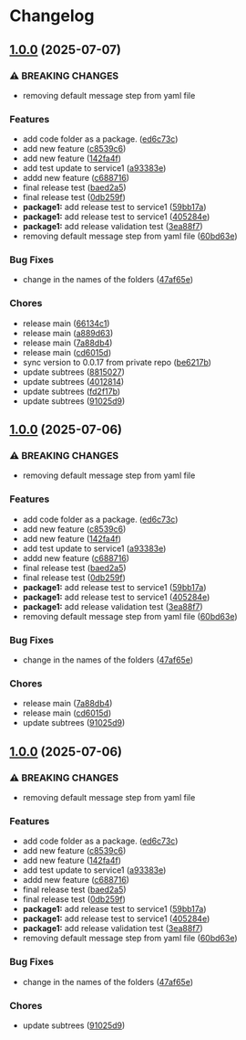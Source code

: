 # Changelog

## [1.0.0](https://github.com/koushik309/python-monorepo/compare/package1-v0.0.17...package1-v1.0.0) (2025-07-07)


### ⚠ BREAKING CHANGES

* removing default message step from yaml file

### Features

* add code folder as a package. ([ed6c73c](https://github.com/koushik309/python-monorepo/commit/ed6c73c402d83279941b5829022f6ac22b0af13a))
* add new feature ([c8539c6](https://github.com/koushik309/python-monorepo/commit/c8539c631671193794c4b56c35a26e192baf3643))
* add new feature ([142fa4f](https://github.com/koushik309/python-monorepo/commit/142fa4f0a76af879e88c9588af213010d1c427ec))
* add test update to service1 ([a93383e](https://github.com/koushik309/python-monorepo/commit/a93383ef6de588d69d3ea3b59f9c74854677e807))
* addd new feature ([c688716](https://github.com/koushik309/python-monorepo/commit/c6887161e0d0b92fa2dcd000f4e11789101f4f62))
* final release test ([baed2a5](https://github.com/koushik309/python-monorepo/commit/baed2a54ed5fe82efc02b5853156d8baa680a1ea))
* final release test ([0db259f](https://github.com/koushik309/python-monorepo/commit/0db259fc0124aabc21170b54d53be67a01f44745))
* **package1:** add release test to service1 ([59bb17a](https://github.com/koushik309/python-monorepo/commit/59bb17a337d5441211e3c10ae99446c1bea5f6be))
* **package1:** add release test to service1 ([405284e](https://github.com/koushik309/python-monorepo/commit/405284eb2c5c947dae9361a135724f1e3592d2b8))
* **package1:** add release validation test ([3ea88f7](https://github.com/koushik309/python-monorepo/commit/3ea88f7a6ea5756aa385a635ba012bba9366a636))
* removing default message step from yaml file ([60bd63e](https://github.com/koushik309/python-monorepo/commit/60bd63e85dd58f48e0ecf6fb06005c2762d6f6c9))


### Bug Fixes

* change in the names of the folders ([47af65e](https://github.com/koushik309/python-monorepo/commit/47af65eec80230dd256d33a801b253c908debd48))


### Chores

* release main ([66134c1](https://github.com/koushik309/python-monorepo/commit/66134c12be7862b87360a95598e8a50b18140b13))
* release main ([a889d63](https://github.com/koushik309/python-monorepo/commit/a889d633cf736e589364645e28e13da024c54a19))
* release main ([7a88db4](https://github.com/koushik309/python-monorepo/commit/7a88db4303e8de98314e9b1c1f22a47e7487be45))
* release main ([cd6015d](https://github.com/koushik309/python-monorepo/commit/cd6015d1e182910244bbe4c63734536548d8fad0))
* sync version to 0.0.17 from private repo ([be6217b](https://github.com/koushik309/python-monorepo/commit/be6217ba1a6d3f89378906508031e647efbedeff))
* update subtrees ([8815027](https://github.com/koushik309/python-monorepo/commit/8815027175fd3027d57084ff89910d50512ff576))
* update subtrees ([4012814](https://github.com/koushik309/python-monorepo/commit/40128147249249fe00a590ceead8f9584f7877c0))
* update subtrees ([fd2f17b](https://github.com/koushik309/python-monorepo/commit/fd2f17b71aca50f5d1d8b281676132f35092cbc3))
* update subtrees ([91025d9](https://github.com/koushik309/python-monorepo/commit/91025d9416ffe24f51471cfae646914616d1d637))

## [1.0.0](https://github.com/koushik309/python-monorepo/compare/package1-v0.0.15...package1-v1.0.0) (2025-07-06)


### ⚠ BREAKING CHANGES

* removing default message step from yaml file

### Features

* add code folder as a package. ([ed6c73c](https://github.com/koushik309/python-monorepo/commit/ed6c73c402d83279941b5829022f6ac22b0af13a))
* add new feature ([c8539c6](https://github.com/koushik309/python-monorepo/commit/c8539c631671193794c4b56c35a26e192baf3643))
* add new feature ([142fa4f](https://github.com/koushik309/python-monorepo/commit/142fa4f0a76af879e88c9588af213010d1c427ec))
* add test update to service1 ([a93383e](https://github.com/koushik309/python-monorepo/commit/a93383ef6de588d69d3ea3b59f9c74854677e807))
* addd new feature ([c688716](https://github.com/koushik309/python-monorepo/commit/c6887161e0d0b92fa2dcd000f4e11789101f4f62))
* final release test ([baed2a5](https://github.com/koushik309/python-monorepo/commit/baed2a54ed5fe82efc02b5853156d8baa680a1ea))
* final release test ([0db259f](https://github.com/koushik309/python-monorepo/commit/0db259fc0124aabc21170b54d53be67a01f44745))
* **package1:** add release test to service1 ([59bb17a](https://github.com/koushik309/python-monorepo/commit/59bb17a337d5441211e3c10ae99446c1bea5f6be))
* **package1:** add release test to service1 ([405284e](https://github.com/koushik309/python-monorepo/commit/405284eb2c5c947dae9361a135724f1e3592d2b8))
* **package1:** add release validation test ([3ea88f7](https://github.com/koushik309/python-monorepo/commit/3ea88f7a6ea5756aa385a635ba012bba9366a636))
* removing default message step from yaml file ([60bd63e](https://github.com/koushik309/python-monorepo/commit/60bd63e85dd58f48e0ecf6fb06005c2762d6f6c9))


### Bug Fixes

* change in the names of the folders ([47af65e](https://github.com/koushik309/python-monorepo/commit/47af65eec80230dd256d33a801b253c908debd48))


### Chores

* release main ([7a88db4](https://github.com/koushik309/python-monorepo/commit/7a88db4303e8de98314e9b1c1f22a47e7487be45))
* release main ([cd6015d](https://github.com/koushik309/python-monorepo/commit/cd6015d1e182910244bbe4c63734536548d8fad0))
* update subtrees ([91025d9](https://github.com/koushik309/python-monorepo/commit/91025d9416ffe24f51471cfae646914616d1d637))

## [1.0.0](https://github.com/koushik309/python-monorepo/compare/package1-v0.0.1...package1-v1.0.0) (2025-07-06)


### ⚠ BREAKING CHANGES

* removing default message step from yaml file

### Features

* add code folder as a package. ([ed6c73c](https://github.com/koushik309/python-monorepo/commit/ed6c73c402d83279941b5829022f6ac22b0af13a))
* add new feature ([c8539c6](https://github.com/koushik309/python-monorepo/commit/c8539c631671193794c4b56c35a26e192baf3643))
* add new feature ([142fa4f](https://github.com/koushik309/python-monorepo/commit/142fa4f0a76af879e88c9588af213010d1c427ec))
* add test update to service1 ([a93383e](https://github.com/koushik309/python-monorepo/commit/a93383ef6de588d69d3ea3b59f9c74854677e807))
* addd new feature ([c688716](https://github.com/koushik309/python-monorepo/commit/c6887161e0d0b92fa2dcd000f4e11789101f4f62))
* final release test ([baed2a5](https://github.com/koushik309/python-monorepo/commit/baed2a54ed5fe82efc02b5853156d8baa680a1ea))
* final release test ([0db259f](https://github.com/koushik309/python-monorepo/commit/0db259fc0124aabc21170b54d53be67a01f44745))
* **package1:** add release test to service1 ([59bb17a](https://github.com/koushik309/python-monorepo/commit/59bb17a337d5441211e3c10ae99446c1bea5f6be))
* **package1:** add release test to service1 ([405284e](https://github.com/koushik309/python-monorepo/commit/405284eb2c5c947dae9361a135724f1e3592d2b8))
* **package1:** add release validation test ([3ea88f7](https://github.com/koushik309/python-monorepo/commit/3ea88f7a6ea5756aa385a635ba012bba9366a636))
* removing default message step from yaml file ([60bd63e](https://github.com/koushik309/python-monorepo/commit/60bd63e85dd58f48e0ecf6fb06005c2762d6f6c9))


### Bug Fixes

* change in the names of the folders ([47af65e](https://github.com/koushik309/python-monorepo/commit/47af65eec80230dd256d33a801b253c908debd48))


### Chores

* update subtrees ([91025d9](https://github.com/koushik309/python-monorepo/commit/91025d9416ffe24f51471cfae646914616d1d637))
